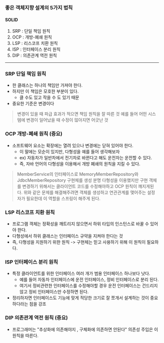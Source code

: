 ### 좋은 객체지향 설계의 5가지 법칙
#### SOLID
1. SRP : 단일 책임 원칙
2. OCP : 개방-폐쇄 원칙
3. LSP : 리스코프 치환 원칙
4. ISP : 인터페이스 분리 원칙
5. DIP : 의존관계 역전 원칙

----

### SRP 단일 책임 원칙
* 한 클래스는 하나의 책임만 가져야 한다.
* 하지만 이 책임은 모호한 부분이 있다.
  * 클 수도 있고 작을 수 도 있기 때문
* 중요한 기준은 변경이다
> 변경이 있을 때 파급 효과가 적으면 책임 원칙을 잘 따른 것
> 예를 들어 어떤 시스템에 변경이 일어났을 때 수정이 많아지면 어긋난 것

### OCP 개방-폐쇄 원칙 (중요)
* 소프트웨어 요소는 확장에는 열려 있으나 변경에는 닫혀 있어야 한다.
  * 이 말에는 모순이 있지만, 다형성을 예를 들어 생각해보자
  * ex) 자동차가 일반차에서 전기차로 바뀐다고 해도 운전자는 운전할 수 있다.
  * 즉, 자바 언어의 다형성을 이용해서 개방 폐쇄의 원칙을 지킬 수 있다.
> MemberService의 인터페이스로 MemoryMemberRepository와 JdbcMemberRepository 구현체를 생성
> 분명 다형성을 이용했지만 구현 객체를 변경하기 위해서는 클라이언트 코드를 수정해야하고 OCP 원칙이 꺠지게된다.
> 위와 같은 문제를 해결해주려면 객체를 생성하고 연관관계를 맺어주는 설정자가 필요한데 이 역할을 스프링이 해주게 된다.

### LSP 리스코프 치환 원칙
* 프로그램 객체는 정확성을 깨트리지 않으면서 하위 타입의 인스턴스로 바꿀 수 있어야 한다.
* 다형성에서 하위 클래스는 인터페이스 규약을 지켜야 한다는 것
* 즉, 다형성을 지원하기 위한 원칙 -> 구현체는 믿고 사용하기 위해 이 원칙이 필요하다.

### ISP 인터페이스 분리 원칙
* 특정 클라이언트를 위한 인터페이스 여러 개가 범용 인터페이스 하나보다 낫다.
  * 예를 들어 자동차 인터페이스에 운전 인터페이스, 정비 인터페이스로 분리 된다.
  * 여기서 정비관련한 인터페이스를 수정해야할 경우 운전 인터페이스는 건드리지 않고 정비 인터페이스만 수정하면 된다.
* 정리하자면 인터페이스도 기능에 맞게 적당한 크기로 잘 쪼개서 설계하는 것이 중요하다라는 점을 강조

### DIP 의존관계 역전 원칙 (중요)
* 프로그래머는 "추상화에 의존해야지 , 구체화에 의존하면 안된다" 의존성 주입은 이 원칙을 따른다.

